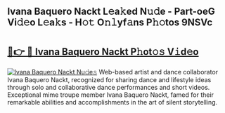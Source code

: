 ## Ivana Baquero Nackt L𝚎a𝚔ed N𝚞𝚍e - Part-oeG Vi𝚍𝚎o L𝚎a𝚔s - H𝚘𝚝 O𝚗𝚕yf𝚊ns P𝚑𝚘tos 9NSVc

# <h2><a href="http://kfe7rp2.oniu.top/?m=Ivana+Baquero+Nackt">🔗👉 🔴 Ivana Baquero Nackt P𝚑ot𝚘𝚜 V𝚒d𝚎o</a></h2>

[![Ivana Baquero Nackt Nu𝚍e𝚜](https://i.imgur.com/0qMVB7G.gif)](http://kfe7rp2.oniu.top/?m=Ivana+Baquero+Nackt)
Web-based artist and dance collaborator Ivana Baquero Nackt, recognized for sharing dance and lifestyle ideas through solo and collaborative dance performances and short videos. Exceptional mime troupe member Ivana Baquero Nackt, famed for their remarkable abilities and accomplishments in the art of silent storytelling.  
